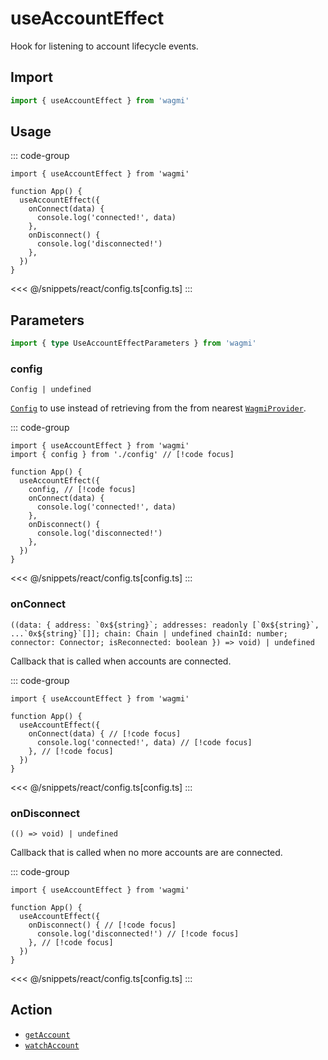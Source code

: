 # useAccountEffect

Hook for listening to account lifecycle events.

## Import

```ts
import { useAccountEffect } from 'wagmi'
```

## Usage

::: code-group
```tsx [index.tsx]
import { useAccountEffect } from 'wagmi'

function App() {
  useAccountEffect({
    onConnect(data) {
      console.log('connected!', data)
    },
    onDisconnect() {
      console.log('disconnected!')
    },
  })
}
```
<<< @/snippets/react/config.ts[config.ts]
:::

## Parameters

```ts
import { type UseAccountEffectParameters } from 'wagmi'
```

### config

`Config | undefined`

[`Config`](/react/api/createConfig#config) to use instead of retrieving from the from nearest [`WagmiProvider`](/react/WagmiProvider).

::: code-group
```tsx [index.tsx]
import { useAccountEffect } from 'wagmi'
import { config } from './config' // [!code focus]

function App() {
  useAccountEffect({
    config, // [!code focus]
    onConnect(data) {
      console.log('connected!', data)
    },
    onDisconnect() {
      console.log('disconnected!')
    },
  })
}
```
<<< @/snippets/react/config.ts[config.ts]
:::

### onConnect

`` ((data: { address: `0x${string}`; addresses: readonly [`0x${string}`, ...`0x${string}`[]]; chain: Chain | undefined chainId: number; connector: Connector; isReconnected: boolean }) => void) | undefined ``

Callback that is called when accounts are connected.

::: code-group
```tsx [index.tsx]
import { useAccountEffect } from 'wagmi'

function App() {
  useAccountEffect({
    onConnect(data) { // [!code focus]
      console.log('connected!', data) // [!code focus]
    }, // [!code focus]
  })
}
```
<<< @/snippets/react/config.ts[config.ts]
:::

### onDisconnect

`(() => void) | undefined`

Callback that is called when no more accounts are are connected.

::: code-group
```tsx [index.tsx]
import { useAccountEffect } from 'wagmi'

function App() {
  useAccountEffect({
    onDisconnect() { // [!code focus]
      console.log('disconnected!') // [!code focus]
    }, // [!code focus]
  })
}
```
<<< @/snippets/react/config.ts[config.ts]
:::

## Action

- [`getAccount`](/core/api/actions/getAccount)
- [`watchAccount`](/core/api/actions/watchAccount)

